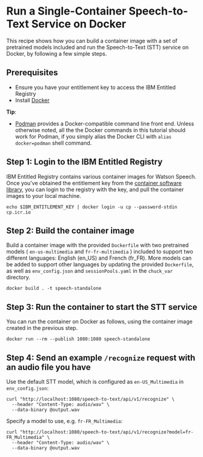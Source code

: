 # Run a Single-Container Speech-to-Text Service on Docker
This recipe shows how you can build a container image with a set of pretrained models included and run the Speech-to-Text (STT) service on Docker, by following a few simple steps.

## Prerequisites
- Ensure you have your entitlement key to access the IBM Entitled Registry
- Install [Docker](https://docs.docker.com/get-docker/)

**Tip**:
- [Podman](https://podman.io/getting-started/installation) provides a Docker-compatible command line front end. Unless otherwise noted, all the the Docker commands in this tutorial should work for Podman, if you simply alias the Docker CLI with `alias docker=podman` shell command.


## Step 1: Login to the IBM Entitled Registry
IBM Entitled Registry contains various container images for Watson Speech. Once you've obtained the entitlement key from the [container software library](https://myibm.ibm.com/products-services/containerlibrary), you can login to the registry with the key, and pull the container images to your local machine.
```
echo $IBM_ENTITLEMENT_KEY | docker login -u cp --password-stdin cp.icr.io
```


## Step 2: Build the container image
Build a container image with the provided `Dockerfile` with two pretrained models ( `en-us-multimedia` and `fr-fr-multimedia` ) included to support two different languages: English (en_US) and French (fr_FR). More models can be added to support other languages by updating the provided `Dockerfile`, as well as `env_config.json` and `sessionPools.yaml` in the `chuck_var` directory.
```
docker build . -t speech-standalone
```


## Step 3: Run the container to start the STT service
You can run the container on Docker as follows, using the container image created in the previous step.
```
docker run --rm --publish 1080:1080 speech-standalone
```


## Step 4: Send an example `/recognize` request with an audio file you have
Use the default STT model, which is configured as `en-US_Multimedia` in `env_config.json`:
```
curl "http://localhost:1080/speech-to-text/api/v1/recognize" \
  --header "Content-Type: audio/wav" \
  --data-binary @output.wav
```
Specify a model to use, e.g. `fr-FR_Multimedia`:
```
curl "http://localhost:1080/speech-to-text/api/v1/recognize?model=fr-FR_Multimedia" \
  --header "Content-Type: audio/wav" \
  --data-binary @output.wav
```

